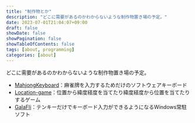 ```yaml
---
title: "制作物とか"
description: "どこに需要があるのかわからないような制作物置き場の予定。"
date: 2023-07-01T21:04:07+09:00
draft: false
showDate: false
showPagination: false
showTableOfContents: false
tags: [about, programming]
categories: [about]
---
```


どこに需要があるのかわからないような制作物置き場の予定。

- [MahjongKeyboard](https://github.com/sunset0916/MahjongKeyboard)：麻雀牌を入力するためだけのソフトウェアキーボード
- [Location-game](https://locagame.sunset0916.net/)：位置から緯度経度を当てたり緯度経度から位置を当てたりするゲーム
- [GalaFli](https://github.com/GalaFli-dev/GalaFli)：テンキーだけでキーボード入力ができるようになるWindows常駐ソフト
